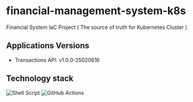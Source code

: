 # financial-management-system-k8s
Financial System IaC Project ( The source of truth for Kubernetes Cluster )

## Applications Versions

* Transactions API: <!-- txn-prd-start -->v1.0.0-25020616<!-- txn-prd-end -->

## Technology stack

![Shell Script](https://img.shields.io/badge/shell_script-%23121011.svg?logo=gnu-bash&logoColor=white)
![GitHub Actions](https://img.shields.io/badge/githubactions-%232671E5.svg?logo=githubactions&logoColor=white)
